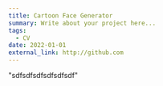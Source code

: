 ```yaml
---
title: Cartoon Face Generator
summary: Write about your project here...
tags:
  - CV
date: 2022-01-01
external_link: http://github.com
---
```

"sdfsdfsdfsdfsdfsdf"